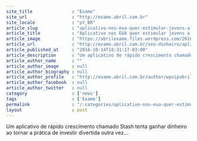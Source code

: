 ```yaml
---
site_title               : "Exame"
site_url                 : "http://exame.abril.com.br"
site_locale              : "pt_BR"
article_slug             : "aplicativo-nos-eua-quer-estimular-jovens-a-investir"
article_title            : "Aplicativo nos EUA quer estimular jovens a investir"
article_image            : "https://abrilexame.files.wordpress.com/2016/10/size_960_16_9_crowdfunding-investimento-dinheiro.jpg?quality=70&strip=all&w=960"
article_url              : "http://exame.abril.com.br/seu-dinheiro/aplicativo-nos-eua-quer-estimular-jovens-a-investir/"
article_published_at     : "2016-10-14T18:31:17-03:00"
article_description      : "Um aplicativo de rápido crescimento chamado Stash tenta ganhar dinheiro ao tornar a prática de investir divertida outra vez..."
article_author_name      : ""
article_author_image     : null
article_author_biography : null
article_author_profile   : "http://exame.abril.com.br/author/wpvipabril/"
article_author_facebook  : null
article_author_twitter   : null
category                 : ['news']
tags                     : ['Exame']
permalink                : "/:categories/aplicativo-nos-eua-quer-estimular-jovens-a-investir/"
layout                   : post
---
```


Um aplicativo de rápido crescimento chamado Stash tenta ganhar dinheiro ao tornar a prática de investir divertida outra vez...
